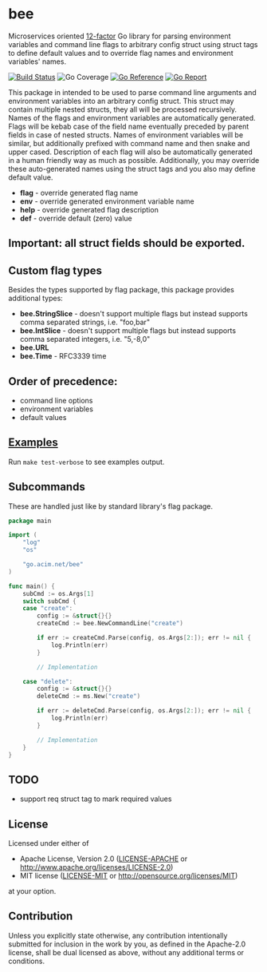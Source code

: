 # bee

Microservices oriented [12-factor](https://12factor.net) Go library for parsing environment variables and command line flags to arbitrary config struct using struct tags to define default values and to override flag names and environment variables' names.

[![Build Status](https://github.com/acim/bee/workflows/build/badge.svg)](https://github.com/acim/bee/actions)
![Go Coverage](https://img.shields.io/badge/coverage-88.8%25-brightgreen?style=flat&logo=go)
[![Go Reference](https://pkg.go.dev/badge/go.acim.net/bee.svg)](https://pkg.go.dev/go.acim.net/bee)
[![Go Report](https://goreportcard.com/badge/go.acim.net/bee)](https://goreportcard.com/report/go.acim.net/bee)

This package in intended to be used to parse command line arguments and environment variables into an arbitrary config struct.
This struct may contain multiple nested structs, they all will be processed recursively. Names of the flags and environment
variables are automatically generated. Flags will be kebab case of the field name eventually preceded by parent fields
in case of nested structs. Names of environment variables will be similar, but additionally prefixed with command name
and then snake and upper cased. Description of each flag will also be automatically generated in a human friendly way
as much as possible. Additionally, you may override these auto-generated names using the struct tags and you also may
define default value.

- **flag** - override generated flag name
- **env** - override generated environment variable name
- **help** - override generated flag description
- **def** - override default (zero) value

## Important: all struct fields should be exported.

## Custom flag types

Besides the types supported by flag package, this package provides additional types:

- **bee.StringSlice** - doesn't support multiple flags but instead supports comma separated strings, i.e. "foo,bar"
- **bee.IntSlice** - doesn't support multiple flags but instead supports comma separated integers, i.e. "5,-8,0"
- **bee.URL**
- **bee.Time** - RFC3339 time

## Order of precedence:

- command line options
- environment variables
- default values

## [Examples](example_test.go)

Run `make test-verbose` to see examples output.

## Subcommands

These are handled just like by standard library's flag package.

```go
package main

import (
	"log"
	"os"

	"go.acim.net/bee"
)

func main() {
	subCmd := os.Args[1]
	switch subCmd {
	case "create":
		config := &struct{}{}
		createCmd := bee.NewCommandLine("create")

		if err := createCmd.Parse(config, os.Args[2:]); err != nil {
			log.Println(err)
		}

		// Implementation

	case "delete":
		config := &struct{}{}
		deleteCmd := ms.New("create")

		if err := deleteCmd.Parse(config, os.Args[2:]); err != nil {
			log.Println(err)
		}

		// Implementation
	}
}
```

## TODO

- support req struct tag to mark required values

## License

Licensed under either of

- Apache License, Version 2.0
  ([LICENSE-APACHE](LICENSE-APACHE) or http://www.apache.org/licenses/LICENSE-2.0)
- MIT license
  ([LICENSE-MIT](LICENSE-MIT) or http://opensource.org/licenses/MIT)

at your option.

## Contribution

Unless you explicitly state otherwise, any contribution intentionally submitted
for inclusion in the work by you, as defined in the Apache-2.0 license, shall be
dual licensed as above, without any additional terms or conditions.
